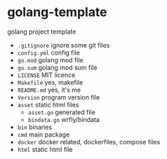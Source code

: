 # golang-template

golang project template

- `.gitignore` ignore some git files
- `config.yml` config file
- `go.mod` golang mod file
- `go.sum` golang mod sum file
- `LICENSE` MIT licence
- `Makefile` yes, makefile
- `README.md` yes, it's me
- `Version` program version file
- `asset` static html files
  - `asset.go` generated file
  - `bindata.go` wrfly/bindata
- `bin` binaries
- `cmd` main package
- `docker` docker related, dockerfiles, compose files
- `html` static html file
